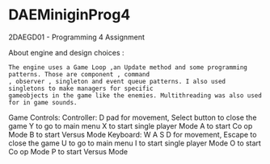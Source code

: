 # DAEMiniginProg4
2DAEGD01 - Programming 4 Assignment

About engine and design choices :

	The engine uses a Game Loop ,an Update method and some programming patterns. Those are component , command 
	, observer , singleton and event queue patterns. I also used singletons to make managers for specific 
	gameobjects in the game like the enemies. Multithreading was also used for in game sounds.


Game Controls: 
	Controller:
		D pad for movement, Select button to close the game
		Y to go to main menu
		X to start single player Mode
		A to start Co op Mode
		B to start Versus Mode
	Keyboard:
		W A S D for movement, Escape to close the game
		U to go to main menu
		I to start single player Mode
		O to start Co op Mode
		P to start Versus Mode


